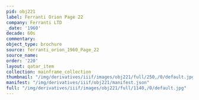 ```yaml
---
pid: obj221
label: Ferranti Orion Page 22
company: Ferranti LTD
_date: '1960'
decade: 60s
commentary:
object_type: brochure
source: ferranti_orion_1960_Page_22
source_name:
order: '220'
layout: qatar_item
collection: mainframe_collection
thumbnail: "/img/derivatives/iiif/images/obj221/full/250,/0/default.jpg"
manifest: "/img/derivatives/iiif/obj221/manifest.json"
full: "/img/derivatives/iiif/images/obj221/full/1140,/0/default.jpg"
---
```

